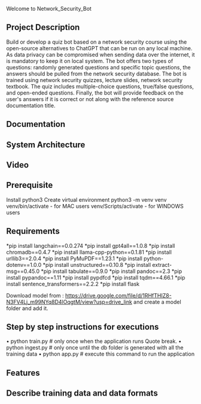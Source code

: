 Welcome to Network_Security_Bot
<h2> Project Description </h2>
Build or develop a quiz bot based on a network security course using the open-source alternatives to ChatGPT that can be run on any local machine. As data privacy can be compromised when sending data over the internet, it is mandatory to keep it on local system. The bot offers two types of questions: randomly generated questions and specific topic questions, the answers should be pulled from the network security database. The bot is trained using network security quizzes, lecture slides, network security textbook. The quiz includes multiple-choice questions, true/false questions, and open-ended questions. Finally, the bot will provide feedback on the user's answers if it is correct or not along with the reference source documentation title.
<h2> Documentation </h2>
<h2> System Architecture </h2>
<h2> Video </h2> 
<h2> Prerequisite </h2>
Install python3
Create virtual environment
python3 -m venv venv
venv/bin/activate - for MAC users
venv/Scripts/activate - for WINDOWS users
<h2> Requirements </h2>
*pip install langchain==0.0.274 
*pip install gpt4all==1.0.8 
*pip install chromadb==0.4.7 
*pip install llama-cpp-python==0.1.81
*pip install urllib3==2.0.4 
*pip install PyMuPDF==1.23.1 
*pip install python-dotenv==1.0.0 
*pip install unstructured==0.10.8 
*pip install extract-msg==0.45.0
*pip install tabulate==0.9.0
*pip install pandoc==2.3 
*pip install pypandoc==1.11 
*pip install pypdfcd
*pip install tqdm==4.66.1
*pip install sentence_transformers==2.2.2 
*pip install flask


Download model from : https://drive.google.com/file/d/1RHfTHIZ8-N3FV4Lj_m99NYq8D4lOqgtM/view?usp=drive_link and create a model folder and add it.

<h2> Step by step instructions for executions </h2>

•	python train.py  # only once when the application runs
Quote break.
•	python ingest.py # only once until the db folder is generated with all the training data
•	python app.py    # execute this command to run the application

<h2> Features </h2>
<h2> Describe training data and data formats </h2>

